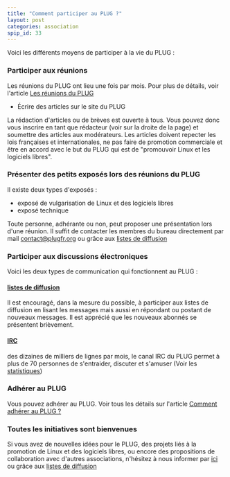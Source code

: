 ```yaml
---
title: "Comment participer au PLUG ?"
layout: post
categories: association
spip_id: 33
---
```

Voici les différents moyens de participer à la vie du PLUG :

### Participer aux réunions ###

Les réunions du PLUG ont lieu une fois par mois. Pour plus de détails, voir l'article [Les réunions du PLUG](/association/les-reunions-du-plug/) 
- Écrire des articles sur le site du PLUG

La rédaction d'articles ou de brèves est ouverte à tous. Vous pouvez donc vous inscrire en tant que rédacteur (voir sur la droite de la page) et soumettre des articles aux modérateurs.
Les articles doivent repecter les lois françaises et internationales, ne pas faire de promotion commerciale et être en accord avec le but du PLUG qui est de "promouvoir Linux et les logiciels libres".

### Présenter des petits exposés lors des réunions du PLUG ###

Il existe deux types d'exposés :

- exposé de vulgarisation de Linux et des logiciels libres
- exposé technique


Toute personne, adhérante ou non, peut proposer une présentation lors d'une réunion. Il suffit de contacter les membres du bureau directement par mail <contact@plugfr.org> ou grâce aux [listes de diffusion](//association/mailing-lists.html)

### Participer aux discussions électroniques ###

Voici les deux types de communication qui fonctionnent au PLUG :

#### [listes de diffusion](//association/mailing-lists.html) ####

Il est encouragé, dans la mesure du possible, à participer aux listes de diffusion en lisant les messages mais aussi en répondant ou postant de nouveaux messages. Il est apprécié que les nouveaux abonnés se présentent brièvement.

#### [IRC](rub6) ####

des dizaines de milliers de lignes par mois, le canal IRC du PLUG permet à plus de 70 personnes de s'entraider, discuter et s'amuser (Voir les [statistiques](http://plugfr.org/stats/pisg/))

### Adhérer au PLUG ###

Vous pouvez adhérer au PLUG. Voir tous les détails sur l'article [Comment adhérer au PLUG ?](art31)

### Toutes les initiatives sont bienvenues ###

Si vous avez de nouvelles idées pour le PLUG, des projets liés à la promotion de Linux et des logiciels libres, ou encore des propositions de collaboration avec d'autres associations, n'hésitez à nous informer par [ici](/contact/) ou grâce aux [listes de diffusion](//association/mailing-lists.html)


